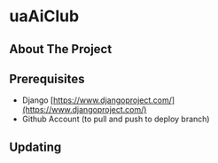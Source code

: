# uaAiClub

## About The Project

## Prerequisites 
- Django [https://www.djangoproject.com/](https://www.djangoproject.com/)
- Github Account (to pull and push to deploy branch) 

## Updating

